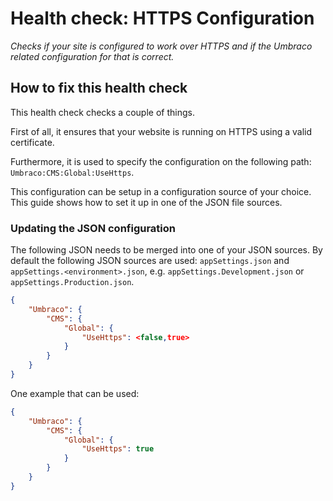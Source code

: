 # Health check: HTTPS Configuration

_Checks if your site is configured to work over HTTPS and if the Umbraco related configuration for that is correct._

## How to fix this health check

This health check checks a couple of things.

First of all, it ensures that your website is running on HTTPS using a valid certificate.

Furthermore, it is used to specify the configuration on the following path: `Umbraco:CMS:Global:UseHttps`.

This configuration can be setup in a configuration source of your choice. This guide shows how to set it up in one of the JSON file sources.

### Updating the JSON configuration

The following JSON needs to be merged into one of your JSON sources. By default the following JSON sources are used: `appSettings.json` and `appSettings.<environment>.json`, e.g. `appSettings.Development.json` or `appSettings.Production.json`.

```json
{
    "Umbraco": {
        "CMS": {
            "Global": {
                "UseHttps": <false,true>
            }
        }
    }
}
```

One example that can be used:

```json
{
    "Umbraco": {
        "CMS": {
            "Global": {
                "UseHttps": true
            }
        }
    }
}
```
